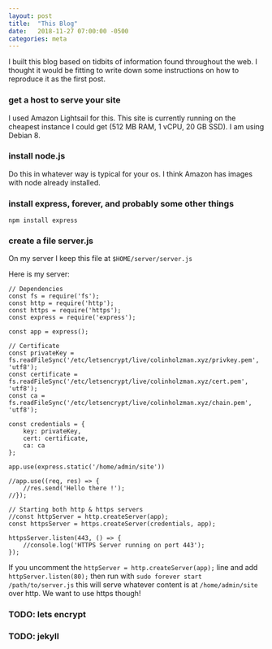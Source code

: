 ```yaml
---
layout: post
title:  "This Blog"
date:   2018-11-27 07:00:00 -0500
categories: meta
---
```


I built this blog based on tidbits of information found throughout the web. I thought it would be fitting to write down some instructions on how to reproduce it as the first post.

### get a host to serve your site

I used Amazon Lightsail for this. This site is currently running on the cheapest instance I could get (512 MB RAM, 1 vCPU, 20 GB SSD). I am using Debian 8.

### install node.js

Do this in whatever way is typical for your os. I think Amazon has images with node already installed.

### install express, forever, and probably some other things

`npm install express`

### create a file server.js

On my server I keep this file at `$HOME/server/server.js`  
  
Here is my server:

    // Dependencies
    const fs = require('fs');
    const http = require('http');
    const https = require('https');
    const express = require('express');
    
    const app = express();
    
    // Certificate
    const privateKey = fs.readFileSync('/etc/letsencrypt/live/colinholzman.xyz/privkey.pem', 'utf8');
    const certificate = fs.readFileSync('/etc/letsencrypt/live/colinholzman.xyz/cert.pem', 'utf8');
    const ca = fs.readFileSync('/etc/letsencrypt/live/colinholzman.xyz/chain.pem', 'utf8');
    
    const credentials = {
        key: privateKey,
        cert: certificate,
        ca: ca
    };
    
    app.use(express.static('/home/admin/site'))
    
    //app.use((req, res) => {
        //res.send('Hello there !');
    //});
    
    // Starting both http & https servers
    //const httpServer = http.createServer(app);
    const httpsServer = https.createServer(credentials, app);
    
    httpsServer.listen(443, () => {
        //console.log('HTTPS Server running on port 443');
    });

If you uncomment the `httpServer = http.createServer(app);` line and add `httpServer.listen(80);` then run with `sudo forever start /path/to/server.js` this will serve whatever content is at `/home/admin/site` over http. We want to use https though!

### TODO: lets encrypt

### TODO: jekyll

